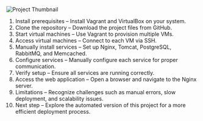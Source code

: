 ![Project Thumbnail](https://github.com/Manishp919/webapp-setup/raw/manual-setup/Picture%20for%20project%201.png)
1. Install prerequisites – Install Vagrant and VirtualBox on your system.  
2. Clone the repository – Download the project files from GitHub.  
3. Start virtual machines – Use Vagrant to provision multiple VMs.  
4. Access virtual machines – Connect to each VM via SSH.  
5. Manually install services – Set up Nginx, Tomcat, PostgreSQL, RabbitMQ, and Memcached.  
6. Configure services – Manually configure each service for proper communication.  
7. Verify setup – Ensure all services are running correctly.  
8. Access the web application – Open a browser and navigate to the Nginx server.  
9. Limitations – Recognize challenges such as manual errors, slow deployment, and scalability issues.  
10. Next step – Explore the automated version of this project for a more efficient deployment process.
